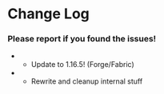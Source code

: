 # Change Log

### Please report if you found the issues!

* * Update to 1.16.5! (Forge/Fabric)
* * Rewrite and cleanup internal stuff